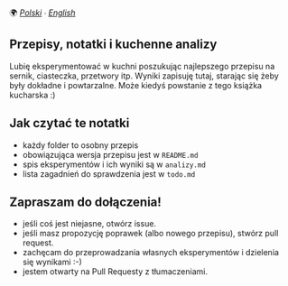🌍
*[Polski](README.md) ∙ [English](README-en.md)*

Przepisy, notatki i kuchenne analizy
------------------------------------

Lubię eksperymentować w kuchni poszukując najlepszego przepisu na sernik,
ciasteczka, przetwory itp. Wyniki zapisuję tutaj, starając się żeby były
dokładne i powtarzalne. Może kiedyś powstanie z tego książka kucharska :)

Jak czytać te notatki
---------------------

* każdy folder to osobny przepis
* obowiązująca wersja przepisu jest w `README.md`
* spis eksperymentów i ich wyniki są w `analizy.md`
* lista zagadnień do sprawdzenia jest w `todo.md`

Zapraszam do dołączenia!
------------------------

* jeśli coś jest niejasne, otwórz issue.
* jeśli masz propozycję poprawek (albo nowego przepisu), stwórz pull request.
* zachęcam do przeprowadzania własnych eksperymentów i dzielenia się wynikami :-)
* jestem otwarty na Pull Requesty z tłumaczeniami.

